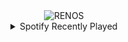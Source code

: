 <div align="center">
<picture>
    <source media="(prefers-color-scheme: dark)" srcset="https://i.ibb.co/JFdr0mz/output-gif.gif">
    <source media="(prefers-color-scheme: light)" srcset="https://i.ibb.co/JFdr0mz/output-gif.gif">
    <img alt="RENOS" src="https://i.ibb.co/JFdr0mz/output-gif.gif">
</picture>
<details>
<summary>Spotify Recently Played</summary>
<img src="https://spotify-recently-played-readme.vercel.app/api?user=31d6d6zerc5ct6kck32na2ozsqf4&unique=1&width=400" alt="Spotify" />
</details>
</div>

<!-- Image deletion URL: https://ibb.co/7Nzr8jG/b66741ae3977fab7e7a3217215500920 -->